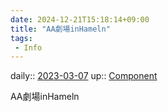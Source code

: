```yaml
---
date: 2024-12-21T15:18:14+09:00
title: "AA劇場inHameln"
tags:
 - Info
---
```


daily:: [2023-03-07](/Daily_Note/2023-03-07.md)
up:: [Component](Bar/Novel/Chaos/Component.md)

AA劇場inHameln
